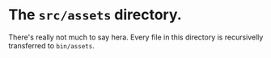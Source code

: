 # The `src/assets` directory.

There's really not much to say hera. Every file in this directory is recursivelly transferred to `bin/assets`.